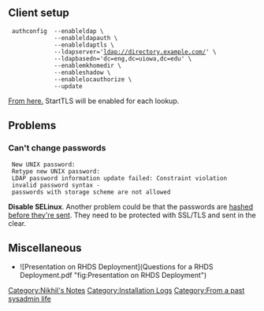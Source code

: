 Client setup
------------

` authconfig  --enableldap \`  
`             --enableldapauth \`  
`             --enableldaptls \`  
`             --ldapserver='`[`ldap://directory.example.com/`](ldap://directory.example.com/)`' \`  
`             --ldapbasedn='dc=eng,dc=uiowa,dc=edu' \`  
`             --enablemkhomedir \`  
`             --enableshadow \`  
`             --enablelocauthorize \`  
`             --update`

[From
here.](http://www.syntaxtechnology.com/2009/09/openldap-on-centos-5-3-part-3-the-client/)
StartTLS will be enabled for each lookup.

Problems
--------

### Can't change passwords

` New UNIX password: `  
` Retype new UNIX password: `  
` LDAP password information update failed: Constraint violation`  
` invalid password syntax - passwords with storage scheme are not allowed`

**Disable SELinux**. Another problem could be that the passwords are
[hashed before they're
sent](http://www.redhat.com/archives/fedora-directory-users/2009-September/msg00051.html).
They need to be protected with SSL/TLS and sent in the clear.

Miscellaneous
-------------

-   ![Presentation on RHDS
    Deployment](Questions for a RHDS Deployment.pdf "fig:Presentation on RHDS Deployment")

[Category:Nikhil's Notes](Category:Nikhil's_Notes "wikilink")
[Category:Installation Logs](Category:Installation_Logs "wikilink")
[Category:From a past sysadmin
life](Category:From_a_past_sysadmin_life "wikilink")
